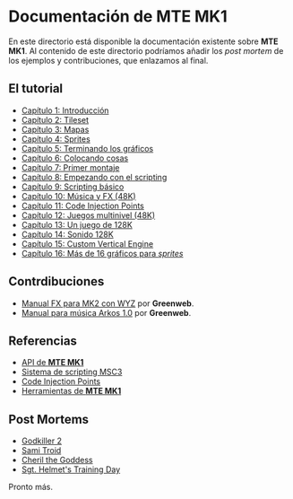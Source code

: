 # Documentación de MTE MK1

En este directorio está disponible la documentación existente sobre **MTE MK1**. Al contenido de este directorio podríamos añadir los *post mortem* de los ejemplos y contribuciones, que enlazamos al final.

## El tutorial

* [Capítulo 1: Introducción](./tutorial-cap01.md)
* [Capítulo 2: Tileset](./tutorial-cap02.md)
* [Capítulo 3: Mapas](./tutorial-cap03.md)
* [Capítulo 4: Sprites](./tutorial-cap04.md)
* [Capítulo 5: Terminando los gráficos](./tutorial-cap05.md)
* [Capítulo 6: Colocando cosas](./tutorial-cap06.md)
* [Capítulo 7: Primer montaje](./tutorial-cap07.md)
* [Capítulo 8: Empezando con el scripting](./tutorial-cap08.md)
* [Capítulo 9: Scripting básico](./tutorial-cap09.md)
* [Capítulo 10: Música y FX (48K)](./tutorial-cap10.md)
* [Capítulo 11: Code Injection Points](./tutorial-cap11.md)
* [Capítulo 12: Juegos multinivel (48K)](./tutorial-cap12.md)
* [Capítulo 13: Un juego de 128K](./tutorial-cap13.md)
* [Capítulo 14: Sonido 128K](./tutorial-cap14.md)
* [Capítulo 15: Custom Vertical Engine](./tutorial-cap15.md)
* [Capítulo 16: Más de 16 gráficos para *sprites*](./tutorial-cap16.md)

## Contrdibuciones

* [Manual FX para MK2 con WYZ](./contribs/Manual%20FX%20para%20MK2%20con%20WYZ.pdf) por **Greenweb**.
* [Manual para música Arkos 1.0](./contribs/arkos.md) por **Greenweb**.

## Referencias

* [API de **MTE MK1**](./API.md)
* [Sistema de scripting MSC3](./scripting.md)
* [Code Injection Points](./code_injection.md)
* [Herramientas de **MTE MK1**](./tools.md)

## Post Mortems

* [Godkiller 2](https://github.com/mojontwins/MK1/blob/master/contrib/godkiller_2/README.md)
* [Sami Troid](https://github.com/mojontwins/MK1/blob/master/contrib/sami_troid/README.md)
* [Cheril the Goddess](https://github.com/mojontwins/MK1/blob/master/examples/goddess/README.md)
* [Sgt. Helmet's Training Day](https://github.com/mojontwins/MK1/blob/master/examples/helmet/README.md)

Pronto más.
